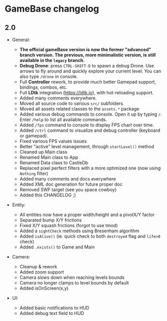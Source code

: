 # GameBase changelog

## 2.0

- General:
	- **The official gameBase version is now the former "advanced" branch version. The previous, more minimalistic version, is still available in the `legacy` branch.**
	- **Debug Drone**: press `CTRL-SHIFT-D` to spawn a debug Drone. Use arrows to fly around and quickly explore your current level. You can also type `/drone` in console.
	- Full **Controller** rework, to provide much better Gamepad support, bindings, combos, etc.
	- Full **LDtk** integration (https://ldtk.io), with hot-reloading support.
	- Added many comments everywhere.
	- Moved all source code to various `src/` subfolders
	- Moved all assets related classes to the `assets.*` package
	- Added various debug commands to console. Open it up by typing `/`. Enter `/help` to list all available commands.
	- Added `/fps` command to console to display FPS chart over time.
	- Added `/ctrl` command to visualize and debug controller (keyboard or gamepad).
	- Fixed various FPS values issues
	- Better "active" level management, through `startLevel()` method
	- Cleaned up Main class
	- Renamed Main class to App
	- Renamed Data class to CastleDb
	- Replaced pixel perfect filters with a more optimized one (now using `Nothing` filter)
	- Added many comments and docs everywhere
	- Added XML doc generation for future proper doc
	- Removed SWF target (see you space cowboy)
	- Added this CHANGELOG ;)

- Entity:
	- All entities now have a proper width/height and a pivotX/Y factor
	- Separated bump X/Y frictions
	- Fixed X/Y squash frictions (forgot to use tmod)
	- Added a `sightCheck` methods using Bresenham algorithm
	- Added `isAlive()` (ie. quick check to both `destroyed` flag and `life>0` check)
	- Added `.exists()` to Game and Main

- Camera:
	- Cleanup & rework
	- Added zoom support
	- Camera slows down when reaching levels bounds
	- Camera no longer clamps to level bounds by default
	- Added isOnScreen(x,y)

- UI:
	- Added basic notifications to HUD
	- Added debug text field to HUD
